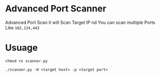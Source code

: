# Advanced Port Scanner

Advanced Port Scan it will Scan Target IP nd You can scan multiple Ports Like ``102,134,443`` 

# Usuage

```
chmod +x scanner.py

./scanner.py -H <target host> -p <target port>
```
